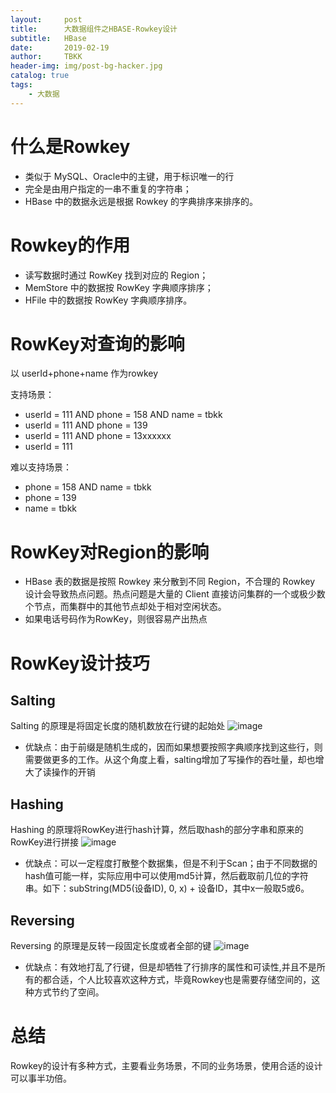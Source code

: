 ```yaml
---
layout:     post
title:      大数据组件之HBASE-Rowkey设计
subtitle:   HBase
date:       2019-02-19
author:     TBKK
header-img: img/post-bg-hacker.jpg
catalog: true
tags:
    - 大数据
---
```



# 什么是Rowkey

* 类似于 MySQL、Oracle中的主键，用于标识唯一的行
* 完全是由用户指定的一串不重复的字符串；
* HBase 中的数据永远是根据 Rowkey 的字典排序来排序的。

# Rowkey的作用

* 读写数据时通过 RowKey 找到对应的 Region；
* MemStore 中的数据按 RowKey 字典顺序排序；
* HFile 中的数据按 RowKey 字典顺序排序。

# RowKey对查询的影响

以 userId+phone+name 作为rowkey

支持场景：
* userId = 111 AND phone = 158 AND name = tbkk
* userId = 111 AND phone = 139
* userId = 111 AND phone = 13xxxxxx
* userId = 111

难以支持场景：
* phone = 158 AND name = tbkk
* phone = 139
* name = tbkk

# RowKey对Region的影响
* HBase 表的数据是按照 Rowkey 来分散到不同 Region，不合理的 Rowkey 设计会导致热点问题。热点问题是大量的 Client 直接访问集群的一个或极少数个节点，而集群中的其他节点却处于相对空闲状态。
* 如果电话号码作为RowKey，则很容易产出热点

# RowKey设计技巧
## Salting
Salting 的原理是将固定长度的随机数放在行键的起始处
![image](http://www.qinxinfeng.com/img/hbase/13.jpg)

* 优缺点：由于前缀是随机生成的，因而如果想要按照字典顺序找到这些行，则需要做更多的工作。从这个角度上看，salting增加了写操作的吞吐量，却也增大了读操作的开销

## Hashing
Hashing 的原理将RowKey进行hash计算，然后取hash的部分字串和原来的RowKey进行拼接
![image](http://www.qinxinfeng.com/img/hbase/14.jpg)

* 优缺点：可以一定程度打散整个数据集，但是不利于Scan；由于不同数据的hash值可能一样，实际应用中可以使用md5计算，然后截取前几位的字符串。如下：subString(MD5(设备ID), 0, x) + 设备ID，其中x一般取5或6。

## Reversing
Reversing 的原理是反转一段固定长度或者全部的键
![image](http://www.qinxinfeng.com/img/hbase/15.jpg)

* 优缺点：有效地打乱了行键，但是却牺牲了行排序的属性和可读性,并且不是所有的都合适，个人比较喜欢这种方式，毕竟Rowkey也是需要存储空间的，这种方式节约了空间。


# 总结
Rowkey的设计有多种方式，主要看业务场景，不同的业务场景，使用合适的设计可以事半功倍。
 


 

